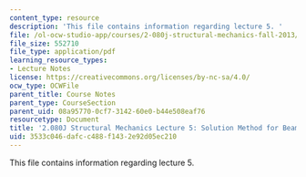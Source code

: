 ```yaml
---
content_type: resource
description: 'This file contains information regarding lecture 5. '
file: /ol-ocw-studio-app/courses/2-080j-structural-mechanics-fall-2013/3533c046dafcc488f1432e92d05ec210_MIT2_080JF13_Lecture5.pdf
file_size: 552710
file_type: application/pdf
learning_resource_types:
- Lecture Notes
license: https://creativecommons.org/licenses/by-nc-sa/4.0/
ocw_type: OCWFile
parent_title: Course Notes
parent_type: CourseSection
parent_uid: 08a95770-0cf7-3142-60e0-b44e508eaf76
resourcetype: Document
title: '2.080J Structural Mechanics Lecture 5: Solution Method for Beam Deflections'
uid: 3533c046-dafc-c488-f143-2e92d05ec210
---
```

This file contains information regarding lecture 5. 